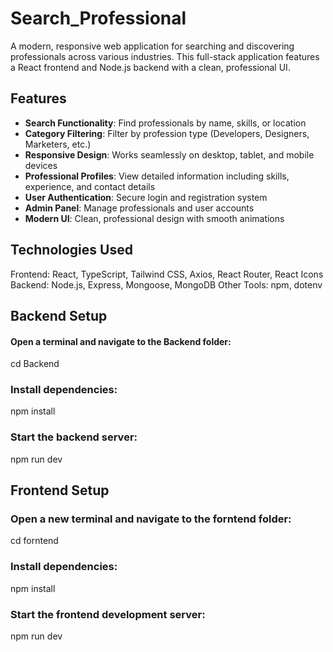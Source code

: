 # Search_Professional
A modern, responsive web application for searching and discovering professionals across various industries. This full-stack application features a React frontend and Node.js backend with a clean, professional UI.

##  Features
- **Search Functionality**: Find professionals by name, skills, or location
- **Category Filtering**: Filter by profession type (Developers, Designers, Marketers, etc.)
- **Responsive Design**: Works seamlessly on desktop, tablet, and mobile devices
- **Professional Profiles**: View detailed information including skills, experience, and contact details
- **User Authentication**: Secure login and registration system
- **Admin Panel**: Manage professionals and user accounts
- **Modern UI**: Clean, professional design with smooth animations


## Technologies Used
Frontend: React, TypeScript, Tailwind CSS, Axios, React Router, React Icons
Backend: Node.js, Express, Mongoose, MongoDB
Other Tools: npm, dotenv

## Backend Setup
#### Open a terminal and navigate to the Backend folder:
cd Backend

### Install dependencies:
npm install

### Start the backend server:
npm run dev


## Frontend Setup
### Open a new terminal and navigate to the forntend folder:
cd forntend

### Install dependencies:
npm install

### Start the frontend development server:
npm run dev

